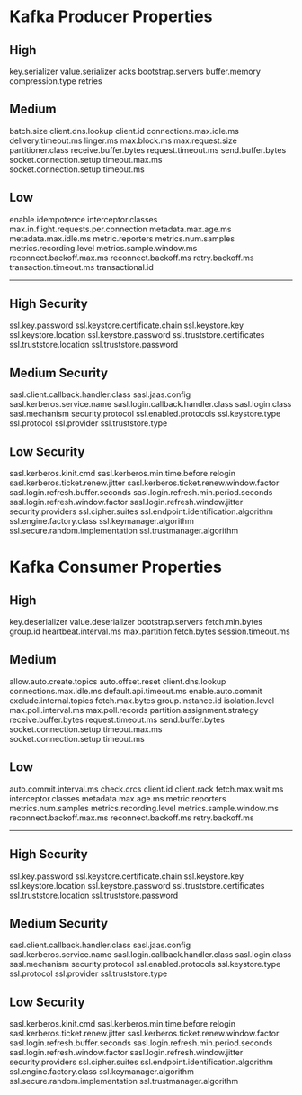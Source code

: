 # Kafka Producer Properties

## High
key.serializer
value.serializer
acks
bootstrap.servers
buffer.memory
compression.type
retries

## Medium
batch.size
client.dns.lookup
client.id
connections.max.idle.ms
delivery.timeout.ms
linger.ms
max.block.ms
max.request.size
partitioner.class
receive.buffer.bytes
request.timeout.ms
send.buffer.bytes
socket.connection.setup.timeout.max.ms
socket.connection.setup.timeout.ms

## Low
enable.idempotence
interceptor.classes
max.in.flight.requests.per.connection
metadata.max.age.ms
metadata.max.idle.ms
metric.reporters
metrics.num.samples
metrics.recording.level
metrics.sample.window.ms
reconnect.backoff.max.ms
reconnect.backoff.ms
retry.backoff.ms
transaction.timeout.ms
transactional.id

------------------------------------------------------------------------------------------------------------------

## High Security

ssl.key.password
ssl.keystore.certificate.chain
ssl.keystore.key
ssl.keystore.location
ssl.keystore.password
ssl.truststore.certificates
ssl.truststore.location
ssl.truststore.password

## Medium Security

sasl.client.callback.handler.class
sasl.jaas.config
sasl.kerberos.service.name
sasl.login.callback.handler.class
sasl.login.class
sasl.mechanism
security.protocol
ssl.enabled.protocols
ssl.keystore.type
ssl.protocol
ssl.provider
ssl.truststore.type

## Low Security
sasl.kerberos.kinit.cmd
sasl.kerberos.min.time.before.relogin
sasl.kerberos.ticket.renew.jitter
sasl.kerberos.ticket.renew.window.factor
sasl.login.refresh.buffer.seconds
sasl.login.refresh.min.period.seconds
sasl.login.refresh.window.factor
sasl.login.refresh.window.jitter
security.providers
ssl.cipher.suites
ssl.endpoint.identification.algorithm
ssl.engine.factory.class
ssl.keymanager.algorithm
ssl.secure.random.implementation
ssl.trustmanager.algorithm


# Kafka Consumer Properties

## High
key.deserializer
value.deserializer
bootstrap.servers
fetch.min.bytes
group.id
heartbeat.interval.ms
max.partition.fetch.bytes
session.timeout.ms

## Medium
allow.auto.create.topics
auto.offset.reset
client.dns.lookup
connections.max.idle.ms
default.api.timeout.ms
enable.auto.commit
exclude.internal.topics
fetch.max.bytes
group.instance.id
isolation.level
max.poll.interval.ms
max.poll.records
partition.assignment.strategy
receive.buffer.bytes
request.timeout.ms
send.buffer.bytes
socket.connection.setup.timeout.max.ms
socket.connection.setup.timeout.ms

## Low
auto.commit.interval.ms
check.crcs
client.id
client.rack
fetch.max.wait.ms
interceptor.classes
metadata.max.age.ms
metric.reporters
metrics.num.samples
metrics.recording.level
metrics.sample.window.ms
reconnect.backoff.max.ms
reconnect.backoff.ms
retry.backoff.ms

------------------------------------------------------------------------------------------------------------------

## High Security
ssl.key.password
ssl.keystore.certificate.chain
ssl.keystore.key
ssl.keystore.location
ssl.keystore.password
ssl.truststore.certificates
ssl.truststore.location
ssl.truststore.password

## Medium Security
sasl.client.callback.handler.class
sasl.jaas.config
sasl.kerberos.service.name
sasl.login.callback.handler.class
sasl.login.class
sasl.mechanism
security.protocol
ssl.enabled.protocols
ssl.keystore.type
ssl.protocol
ssl.provider
ssl.truststore.type

## Low Security
sasl.kerberos.kinit.cmd
sasl.kerberos.min.time.before.relogin
sasl.kerberos.ticket.renew.jitter
sasl.kerberos.ticket.renew.window.factor
sasl.login.refresh.buffer.seconds
sasl.login.refresh.min.period.seconds
sasl.login.refresh.window.factor
sasl.login.refresh.window.jitter
security.providers
ssl.cipher.suites
ssl.endpoint.identification.algorithm
ssl.engine.factory.class
ssl.keymanager.algorithm
ssl.secure.random.implementation
ssl.trustmanager.algorithm
